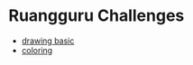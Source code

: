 # Ruangguru Challenges

* [drawing basic](https://github.com/fachriansyahmni/Ruangguru-Challenges/tree/master/drawing_basic)
* [coloring](https://github.com/fachriansyahmni/Ruangguru-Challenges/tree/master/coloring)